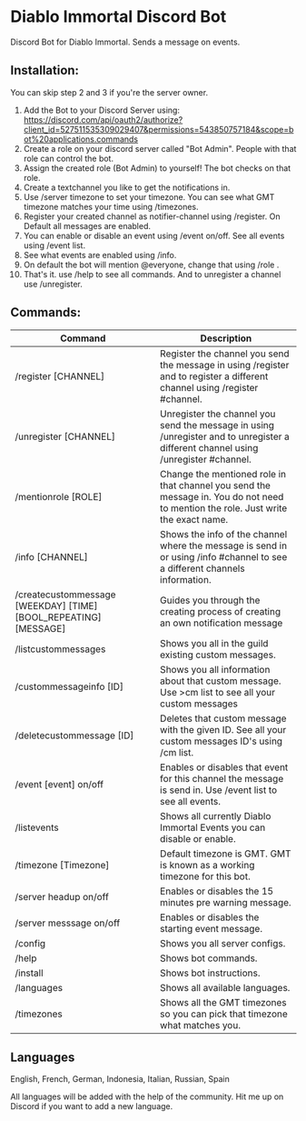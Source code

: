 # Diablo Immortal Discord Bot

Discord Bot for Diablo Immortal. Sends a message on events.

## Installation:

You can skip step 2 and 3 if you're the server owner.

1. Add the Bot to your Discord Server
   using: https://discord.com/api/oauth2/authorize?client_id=527511535309029407&permissions=543850757184&scope=bot%20applications.commands
2. Create a role on your discord server called "Bot Admin". People with that role can control the bot.
3. Assign the created role (Bot Admin) to yourself! The bot checks on that role.
4. Create a textchannel you like to get the notifications in.
5. Use /server timezone <timezone> to set your timezone. You can see what GMT timezone matches your time using
   /timezones.
6. Register your created channel as notifier-channel using /register. On Default all messages are enabled.
7. You can enable or disable an event using /event <event> on/off. See all events using /event list.
8. See what events are enabled using /info.
9. On default the bot will mention @everyone, change that using /role <Role>.
10. That's it. use /help to see all commands. And to unregister a channel use /unregister.

## Commands:

| Command | Description |
|------|------|
|/register [CHANNEL] | Register the channel you send the message in using /register and to register a different channel using /register #channel.
|/unregister [CHANNEL] | Unregister the channel you send the message in using /unregister and to unregister a different channel using /unregister #channel.
|/mentionrole [ROLE] | Change the mentioned role in that channel you send the message in. You do not need to mention the role. Just write the exact name.
|/info [CHANNEL] | Shows the info of the channel where the message is send in or using /info #channel to see a different channels information.
|/createcustommessage [WEEKDAY] [TIME] [BOOL_REPEATING] [MESSAGE] | Guides you through the creating process of creating an own notification message
|/listcustommessages | Shows you all in the guild existing custom messages.
|/custommessageinfo [ID] | Shows you all information about that custom message. Use >cm list to see all your custom messages
|/deletecustommessage [ID] | Deletes that custom message with the given ID. See all your custom messages ID's using /cm list.
|/event [event] on/off | Enables or disables that event for this channel the message is send in. Use /event list to see all events.
|/listevents | Shows all currently Diablo Immortal Events you can disable or enable.
|/timezone [Timezone] | Default timezone is GMT. GMT is known as a working timezone for this bot.
|/server headup on/off | Enables or disables the 15 minutes pre warning message.
|/server messsage on/off | Enables or disables the starting event message.
|/config | Shows you all server configs.
|/help | Shows bot commands.
|/install | Shows bot instructions.
|/languages | Shows all available languages.
|/timezones | Shows all the GMT timezones so you can pick that timezone what matches you.

## Languages

English, French, German, Indonesia, Italian, Russian, Spain

All languages will be added with the help of the community. Hit me up on Discord if you want to add a new language.

